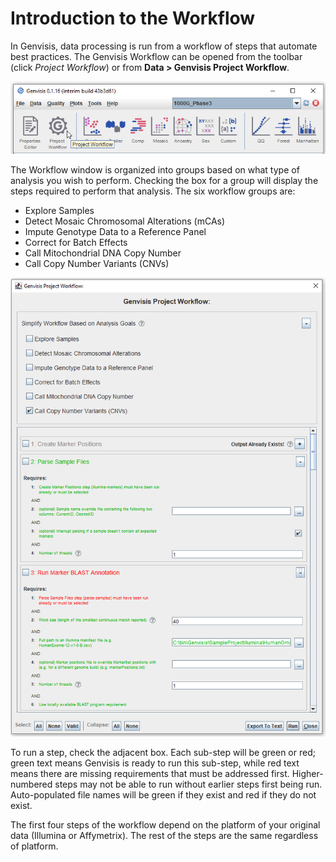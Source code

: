 # Introduction to the Workflow

In Genvisis, data processing is run from a workflow of steps that automate best practices. The Genvisis Workflow can be opened from the toolbar (click *Project Workflow*) or from **Data > Genvisis Project Workflow**.

![Image of the Genvisis toolbar with Workflow icon highlighted](/Images/GenvisisToolBarHighlight.png)

The Workflow window is organized into groups based on what type of analysis you wish to perform.  Checking the box for a group will display the steps required to perform that analysis. The six workflow groups are:
- Explore Samples
- Detect Mosaic Chromosomal Alterations (mCAs)
- Impute Genotype Data to a Reference Panel
- Correct for Batch Effects
- Call Mitochondrial DNA Copy Number
- Call Copy Number Variants (CNVs) 

![Image of the Genvisis Project Workflow dialog box. Green text indicates steps that are ready to be run, while red text indicates steps for which prerequisites have not been met.](/Images/WorkflowShort.png)

To run a step, check the adjacent box. Each sub-step will be green or red; green text means Genvisis is ready to run this sub-step, while red text means there are missing requirements that must be addressed first. Higher-numbered steps may not be able to run without earlier steps first being run. Auto-populated file names will be green if they exist and red if they do not exist.

The first four steps of the workflow depend on the platform of your original data (Illumina or Affymetrix). The rest of the steps are the same regardless of platform.
